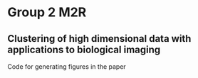 # Group 2 M2R
## Clustering of high dimensional data with applications to biological imaging

Code for generating figures in the paper
